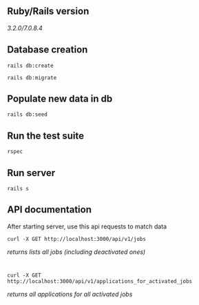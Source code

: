 ## Ruby/Rails version
*3.2.0/7.0.8.4*

## Database creation
```rails db:create```

```rails db:migrate```

## Populate new data in db
```rails db:seed```

## Run the test suite
```rspec```

## Run server
```rails s```

## API documentation
After starting server, use this api requests to match data

```curl -X GET http://localhost:3000/api/v1/jobs```

*returns lists all jobs (including deactivated ones)*
#

```curl -X GET http://localhost:3000/api/v1/applications_for_activated_jobs```

*returns all applications for all activated jobs*
